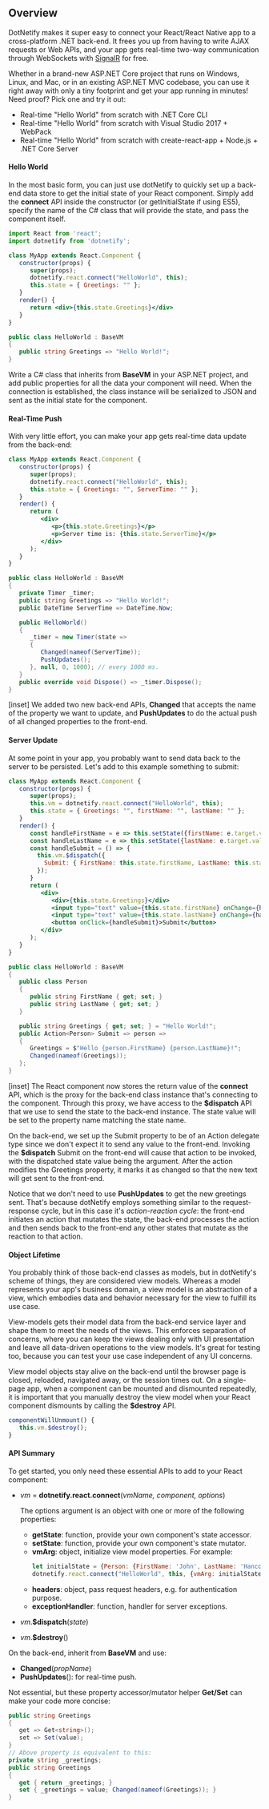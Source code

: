 ﻿## Overview

DotNetify makes it super easy to connect your React/React Native app to a cross-platform .NET back-end. It frees you up from having to write AJAX requests or Web APIs, and your app gets real-time two-way communication through WebSockets with [SignalR](https://docs.microsoft.com/en-us/aspnet/core/signalr/?view=aspnetcore-2.1) for free.

Whether in a brand-new ASP.NET Core project that runs on Windows, Linux, and Mac, or in an existing ASP.NET MVC codebase, you can use it right away with only a tiny footprint and get your app running in minutes! Need proof? Pick one and try it out:

- Real-time "Hello World" from scratch with .NET Core CLI
- Real-time "Hello World" from scratch with Visual Studio 2017 + WebPack
- Real-time "Hello World" from scratch with create-react-app + Node.js + .NET Core Server

#### Hello World

In the most basic form, you can just use dotNetify to quickly set up a back-end data store to get the initial state of your React component. Simply add the __connect__ API inside the constructor (or getInitialState if using ES5), specify the name of the C# class that will provide the state, and pass the component itself.

```jsx
import React from 'react';
import dotnetify from 'dotnetify';

class MyApp extends React.Component {
   constructor(props) {
      super(props);
      dotnetify.react.connect("HelloWorld", this);
      this.state = { Greetings: "" };
   }
   render() {
      return <div>{this.state.Greetings}</div>
   }
}
```
```csharp
public class HelloWorld : BaseVM
{
   public string Greetings => "Hello World!";
}
```

Write a C# class that inherits from __BaseVM__ in your ASP.NET project, and add public properties for all the data your component will need. When the connection is established, the class instance will be serialized to JSON and sent as the initial state for the component.


#### Real-Time Push

With very little effort, you can make your app gets real-time data update from the back-end:

```jsx
class MyApp extends React.Component {
   constructor(props) {
      super(props);
      dotnetify.react.connect("HelloWorld", this);
      this.state = { Greetings: "", ServerTime: "" };
   }
   render() {
      return (
         <div>
            <p>{this.state.Greetings}</p>
            <p>Server time is: {this.state.ServerTime}</p>
         </div>
      );
   }
}
```
```csharp
public class HelloWorld : BaseVM
{
   private Timer _timer;
   public string Greetings => "Hello World!";
   public DateTime ServerTime => DateTime.Now;

   public HelloWorld()
   {
      _timer = new Timer(state =>
      {
         Changed(nameof(ServerTime));
         PushUpdates();
      }, null, 0, 1000); // every 1000 ms.
   }
   public override void Dispose() => _timer.Dispose();
} 
```
[inset]
We added two new back-end APIs, __Changed__ that accepts the name of the property we want to update, and __PushUpdates__ to do the actual push of all changed properties to the front-end.

#### Server Update

At some point in your app, you probably want to send data back to the server to be persisted. Let's add to this example something to submit:

```jsx
class MyApp extends React.Component {
   constructor(props) {
      super(props);
      this.vm = dotnetify.react.connect("HelloWorld", this);
      this.state = { Greetings: "", firstName: "", lastName: "" };
   }
   render() {
      const handleFirstName = e => this.setState({firstName: e.target.value});
      const handleLastName = e => this.setState({lastName: e.target.value});
      const handleSubmit = () => {
        this.vm.$dispatch({
          Submit: { FirstName: this.state.firstName, LastName: this.state.lastName }
        });
      }
      return (
         <div>
            <div>{this.state.Greetings}</div>
            <input type="text" value={this.state.firstName} onChange={handleFirstName} />
            <input type="text" value={this.state.lastName} onChange={handleLastName} />
            <button onClick={handleSubmit}>Submit</button>
         </div>
      );
   }
}
```
```csharp
public class HelloWorld : BaseVM
{
   public class Person
   {
      public string FirstName { get; set; }
      public string LastName { get; set; }
   }

   public string Greetings { get; set; } = "Hello World!";
   public Action<Person> Submit => person =>
   {
      Greetings = $"Hello {person.FirstName} {person.LastName}!";
      Changed(nameof(Greetings));
   };
}
```
[inset]
The React component now stores the return value of the __connect__ API, which is the proxy for the back-end class instance that's connecting to the component. Through this proxy, we have access to the __$dispatch__ API that we use to send the state to the back-end instance. The state value will be set to the property name matching the state name.

On the back-end, we set up the Submit property to be of an Action delegate type since we don't expect it to send any value to the front-end. Invoking the __$dispatch__ Submit on the front-end will cause that action to be invoked, with the dispatched state value being the argument. After the action modifies the Greetings property, it marks it as changed so that the new text will get sent to the front-end.

Notice that we don't need to use __PushUpdates__ to get the new greetings sent. That's because dotNetify employs something similar to the request-response cycle, but in this case it's _action-reaction cycle_: the front-end initiates an action that mutates the state, the back-end processes the action and then sends back to the front-end any other states that mutate as the reaction to that action.


#### Object Lifetime

You probably think of those back-end classes as models, but in dotNetify's scheme of things, they are considered view models. Whereas a model represents your app's business domain, a view model is an abstraction of a view, which embodies data and behavior necessary for the view to fulfill its use case.

View-models gets their model data from the back-end service layer and shape them to meet the needs of the views. This enforces separation of concerns, where you can keep the views dealing only with UI presentation and leave all data-driven operations to the view models. It's great for testing too, because you can test your use case independent of any UI concerns.

View model objects stay alive on the back-end until the browser page is closed, reloaded, navigated away, or the session times out. On a single-page app, when a component can be mounted and dismounted repeatedly, it is important that you manually destroy the view model when your React component dismounts by calling the __$destroy__ API.

```jsx
componentWillUnmount() {
   this.vm.$destroy();
}
```

#### API Summary

To get started, you only need these essential APIs to add to your React component:

- _vm_ = __dotnetify.react.connect__(_vmName, component, options_)<br/>

   The options argument is an object with one or more of the following properties:
   - __getState__: function, provide your own component's state accessor.
   - __setState__: function, provide your own component's state mutator.
   - __vmArg__: object, initialize view model properties. 
      For example:
      ```jsx
      let initialState = {Person: {FirstName: 'John', LastName: 'Hancock'}};
      dotnetify.react.connect("HelloWorld", this, {vmArg: initialState});
      ```
   - __headers__: object, pass request headers, e.g. for authentication purpose.
   - __exceptionHandler__: function, handler for server exceptions.


- _vm_.__$dispatch__(_state_)
- _vm_.__$destroy__()

On the back-end, inherit from __BaseVM__ and use:
- __Changed__(_propName_)
- __PushUpdates__(): for real-time push.

Not essential, but these property accessor/mutator helper __Get/Set__ can make your code more concise:

```csharp
public string Greetings
{
   get => Get<string>();
   set => Set(value);
}
// Above property is equivalent to this:
private string _greetings;
public string Greetings
{
   get { return _greetings; }
   set { _greetings = value; Changed(nameof(Greetings)); }
}
```
